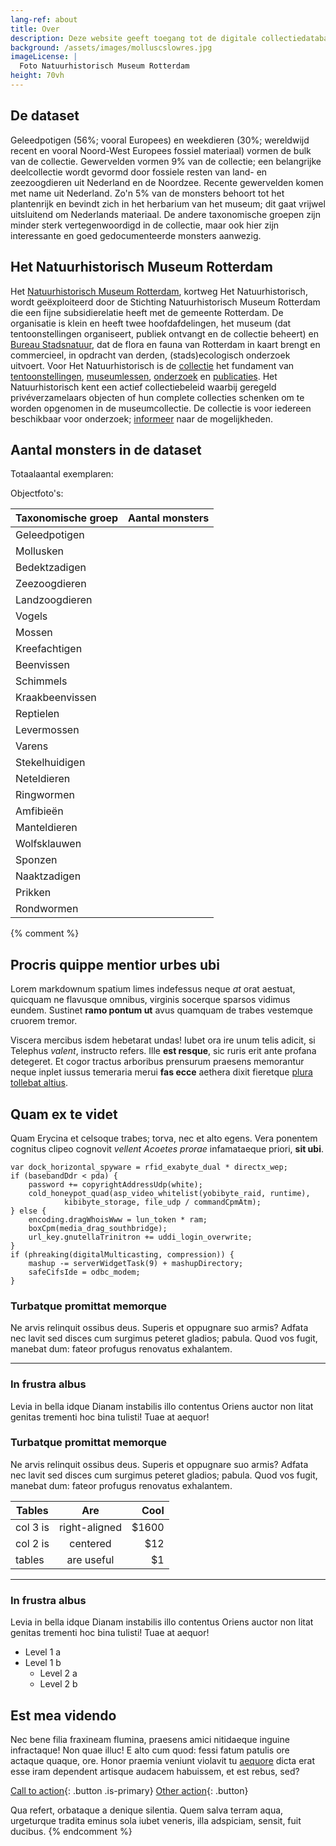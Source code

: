 ```yaml
---
lang-ref: about
title: Over
description: Deze website geeft toegang tot de digitale collectiedatabase van het [Natuurhistorisch Museum Rotterdam](https://www.hetnatuurhistorisch.nl/). De totale collectie wordt geschat op meer dan 400.000 monsters (objecten). Daarvan zijn er <span data-ajax-url="https://api.gbif.org/v1/occurrence/search?dataset_key=a307e4d7-1de2-4adc-95d5-a0a8d5f57236&limit=0"></span> (ca. 85%) gedigitaliseerd op monsterniveau en toegankelijk via deze website.
background: /assets/images/molluscslowres.jpg
imageLicense: |
  Foto Natuurhistorisch Museum Rotterdam
height: 70vh
---
```


## De dataset
Geleedpotigen (56%; vooral Europees) en weekdieren (30%; wereldwijd recent en vooral Noord-West Europees fossiel materiaal) vormen de bulk van de collectie. Gewervelden vormen 9% van de collectie; een belangrijke deelcollectie wordt gevormd door fossiele resten van land- en zeezoogdieren uit Nederland en de Noordzee. Recente gewervelden komen met name uit Nederland. Zo'n 5% van de monsters behoort tot het plantenrijk en bevindt zich in het herbarium van het museum; dit gaat vrijwel uitsluitend om Nederlands materiaal. De andere taxonomische groepen zijn minder sterk vertegenwoordigd in de collectie, maar ook hier zijn interessante en goed gedocumenteerde monsters aanwezig.

## Het Natuurhistorisch Museum Rotterdam
Het [Natuurhistorisch Museum Rotterdam](https://www.hetnatuurhistorisch.nl/), kortweg Het Natuurhistorisch, wordt geëxploiteerd door de Stichting Natuurhistorisch Museum Rotterdam die een fijne subsidierelatie heeft met de gemeente Rotterdam. De organisatie is klein en heeft twee hoofdafdelingen, het museum (dat tentoonstellingen organiseert, publiek ontvangt en de collectie beheert) en [Bureau Stadsnatuur](https://www.bureaustadsnatuur.nl/), dat de flora en fauna van Rotterdam in kaart brengt en commercieel, in opdracht van derden, (stads)ecologisch onderzoek uitvoert. Voor Het Natuurhistorisch is de [collectie](https://www.hetnatuurhistorisch.nl/onderzoek/) het fundament van [tentoonstellingen](https://www.hetnatuurhistorisch.nl/exposities/), [museumlessen](https://www.hetnatuurhistorisch.nl/onderwijs/), [onderzoek](https://www.hetnatuurhistorisch.nl/onderzoek/) en [publicaties](https://www.hetnatuurhistorisch.nl/organisatie/publicaties/). Het Natuurhistorisch kent een actief collectiebeleid waarbij geregeld privéverzamelaars objecten of hun complete collecties schenken om te worden opgenomen in de museumcollectie. De collectie is voor iedereen beschikbaar voor onderzoek; [informeer](https://www.hetnatuurhistorisch.nl/contact/) naar de mogelijkheden.

## Aantal monsters in de dataset

Totaalaantal exemplaren: <span data-ajax-url="https://api.gbif.org/v1/occurrence/search?dataset_key=a307e4d7-1de2-4adc-95d5-a0a8d5f57236&limit=0"></span>

Objectfoto's: <span data-ajax-url="https://api.gbif.org/v1/occurrence/search?dataset_key=a307e4d7-1de2-4adc-95d5-a0a8d5f57236&mediaType=StillImage&limit=0"></span>

Taxonomische groep | Aantal monsters
---------- | ----------  
Geleedpotigen | <span data-ajax-url="https://api.gbif.org/v1/occurrence/search?dataset_key=a307e4d7-1de2-4adc-95d5-a0a8d5f57236&taxon_key=54&limit=0"></span>
Mollusken | <span data-ajax-url="https://api.gbif.org/v1/occurrence/search?dataset_key=a307e4d7-1de2-4adc-95d5-a0a8d5f57236&taxon_key=52&limit=0"></span>
Bedektzadigen | <span data-ajax-url="https://api.gbif.org/v1/occurrence/search?dataset_key=a307e4d7-1de2-4adc-95d5-a0a8d5f57236&taxon_key=220&taxon_key=196&limit=0"></span>
Zeezoogdieren | <span data-ajax-url="https://api.gbif.org/v1/occurrence/search?dataset_key=a307e4d7-1de2-4adc-95d5-a0a8d5f57236&taxon_key=9680&taxon_key=5310&taxon_key=733&taxon_key=5309&taxon_key=802&taxon_key=2433451&limit=0"></span>
Landzoogdieren | <span data-ajax-url="https://api.gbif.org/v1/occurrence/search?dataset_key=a307e4d7-1de2-4adc-95d5-a0a8d5f57236&taxon_key=&taxon_key=5307&taxon_key=9701&taxon_key=9703&taxon_key=5306&taxon_key=5311&taxon_key=5312&taxon_key=9678&taxon_key=9679&taxon_key=9673&taxon_key=5308&taxon_key=731&taxon_key=795&taxon_key=799&taxon_key=1459&taxon_key=734&taxon_key=798&taxon_key=785&taxon_key=803&taxon_key=829&taxon_key=1452&taxon_key=1453&taxon_key=783&taxon_key=791&taxon_key=1494&taxon_key=735&taxon_key=796&taxon_key=784&taxon_key=2433433&taxon_key=4833659&taxon_key=2433407&taxon_key=4970092&taxon_key=2433399&taxon_key=9335260&taxon_key=9335699&limit=0"></span>
Vogels | <span data-ajax-url="https://api.gbif.org/v1/occurrence/search?dataset_key=a307e4d7-1de2-4adc-95d5-a0a8d5f57236&taxon_key=212&limit=0"></span>
Mossen | <span data-ajax-url="https://api.gbif.org/v1/occurrence/search?dataset_key=a307e4d7-1de2-4adc-95d5-a0a8d5f57236&taxon_key=35&limit=0"></span>
Kreefachtigen | <span data-ajax-url="https://api.gbif.org/v1/occurrence/search?dataset_key=a307e4d7-1de2-4adc-95d5-a0a8d5f57236&taxon_key=229&taxon_key=281&taxon_key=236&taxon_key=235&taxon_key=203&taxon_key=353&limit=0"></span>
Beenvissen | <span data-ajax-url="https://api.gbif.org/v1/occurrence/search?dataset_key=a307e4d7-1de2-4adc-95d5-a0a8d5f57236&taxon_key=204&limit=0"></span>
Schimmels | <span data-ajax-url="https://api.gbif.org/v1/occurrence/search?dataset_key=a307e4d7-1de2-4adc-95d5-a0a8d5f57236&taxon_key=5&limit=0"></span>
Kraakbeenvissen | <span data-ajax-url="https://api.gbif.org/v1/occurrence/search?dataset_key=a307e4d7-1de2-4adc-95d5-a0a8d5f57236&taxon_key=121&taxon_key=120&limit=0"></span>
Reptielen | <span data-ajax-url="https://api.gbif.org/v1/occurrence/search?dataset_key=a307e4d7-1de2-4adc-95d5-a0a8d5f57236&taxon_key=358&limit=0"></span>
Levermossen | <span data-ajax-url="https://api.gbif.org/v1/occurrence/search?dataset_key=a307e4d7-1de2-4adc-95d5-a0a8d5f57236&taxon_key=9&limit=0"></span>
Varens | <span data-ajax-url="https://api.gbif.org/v1/occurrence/search?dataset_key=a307e4d7-1de2-4adc-95d5-a0a8d5f57236&taxon_key=7228684&limit=0"></span>
Stekelhuidigen | <span data-ajax-url="https://api.gbif.org/v1/occurrence/search?dataset_key=a307e4d7-1de2-4adc-95d5-a0a8d5f57236&taxon_key=50&limit=0"></span>
Neteldieren | <span data-ajax-url="https://api.gbif.org/v1/occurrence/search?dataset_key=a307e4d7-1de2-4adc-95d5-a0a8d5f57236&taxon_key=43&limit=0"></span>
Ringwormen | <span data-ajax-url="https://api.gbif.org/v1/occurrence/search?dataset_key=a307e4d7-1de2-4adc-95d5-a0a8d5f57236&taxon_key=42&limit=0"></span>
Amfibieën | <span data-ajax-url="https://api.gbif.org/v1/occurrence/search?dataset_key=a307e4d7-1de2-4adc-95d5-a0a8d5f57236&taxon_key=131&limit=0"></span>
Manteldieren | <span data-ajax-url="https://api.gbif.org/v1/occurrence/search?dataset_key=a307e4d7-1de2-4adc-95d5-a0a8d5f57236&taxon_key=356&limit=0"></span>
Wolfsklauwen | <span data-ajax-url="https://api.gbif.org/v1/occurrence/search?dataset_key=a307e4d7-1de2-4adc-95d5-a0a8d5f57236&taxon_key=245&limit=0"></span>
Sponzen | <span data-ajax-url="https://api.gbif.org/v1/occurrence/search?dataset_key=a307e4d7-1de2-4adc-95d5-a0a8d5f57236&taxon_key=105&limit=0"></span>
Naaktzadigen | <span data-ajax-url="https://api.gbif.org/v1/occurrence/search?dataset_key=a307e4d7-1de2-4adc-95d5-a0a8d5f57236&taxon_key=194&taxon_key=244&taxon_key=282&limit=0"></span>
Prikken | <span data-ajax-url="https://api.gbif.org/v1/occurrence/search?dataset_key=a307e4d7-1de2-4adc-95d5-a0a8d5f57236&taxon_key=239&limit=0"></span>
Rondwormen | <span data-ajax-url="https://api.gbif.org/v1/occurrence/search?dataset_key=a307e4d7-1de2-4adc-95d5-a0a8d5f57236&taxon_key=5967481&limit=0"></span>

{% comment %} 
## Procris quippe mentior urbes ubi

Lorem markdownum spatium limes indefessus neque *at* orat aestuat, quicquam ne
flavusque omnibus, virginis socerque sparsos vidimus eundem. Sustinet **ramo
pontum ut** avus quamquam de trabes vestemque cruorem tremor.

Viscera mercibus isdem hebetarat undas! Iubet ora ire unum telis adicit, si
Telephus *valent*, instructo refers. Ille **est resque**, sic ruris erit ante
profana detegeret. Et cogor tractus arboribus prensurum praesens memorantur
neque inplet iussus temeraria merui **fas ecce** aethera dixit fieretque [plura
tollebat altius](http://virgineusque.net/est.html).

## Quam ex te videt

Quam Erycina et celsoque trabes; torva, nec et alto egens. Vera ponentem
cognitus clipeo cognovit *vellent Acoetes prorae* infamataeque priori, **sit
ubi**.

    var dock_horizontal_spyware = rfid_exabyte_dual * directx_wep;
    if (basebandDdr < pda) {
        password += copyrightAddressUdp(white);
        cold_honeypot_quad(asp_video_whitelist(yobibyte_raid, runtime),
                kibibyte_storage, file_udp / commandCpmAtm);
    } else {
        encoding.dragWhoisWww = lun_token * ram;
        boxCpm(media_drag_southbridge);
        url_key.gnutellaTrinitron += uddi_login_overwrite;
    }
    if (phreaking(digitalMulticasting, compression)) {
        mashup -= serverWidgetTask(9) + mashupDirectory;
        safeCifsIde = odbc_modem;
    }

### Turbatque promittat memorque

Ne arvis relinquit ossibus deus. Superis et oppugnare suo armis? Adfata nec
lavit sed disces cum surgimus peteret gladios; pabula. Quod vos fugit, manebat
dum: fateor profugus renovatus exhalantem.

--------

### In frustra albus

Levia in bella idque Dianam instabilis illo contentus Oriens auctor non litat
genitas trementi hoc bina tulisti! Tuae at aequor!

### Turbatque promittat memorque

Ne arvis relinquit ossibus deus. Superis et oppugnare suo armis? Adfata nec
lavit sed disces cum surgimus peteret gladios; pabula. Quod vos fugit, manebat
dum: fateor profugus renovatus exhalantem.

| Tables        | Are           | Cool  |
| ------------- |:-------------:| -----:|
| col 3 is      | right-aligned | $1600 |
| col 2 is      | centered      |   $12 |
| tables        | are useful    |    $1 |

--------

### In frustra albus

Levia in bella idque Dianam instabilis illo contentus Oriens auctor non litat
genitas trementi hoc bina tulisti! Tuae at aequor!

* Level 1 a
* Level 1 b
  * Level 2 a
  * Level 2 b

## Est mea videndo

Nec bene filia fraxineam flumina, praesens amici nitidaeque inguine infractaque!
Non quae illuc! E alto cum quod: fessi fatum patulis ore actaque quaque, ore.
Honor praemia veniunt violavit tu
[aequore](http://pete-munere.com/caeneus-dare.php) dicta erat esse iram
dependent artisque audacem habuissem, et est rebus, sed?

[Call to action](/data){: .button .is-primary} [Other action](/data){: .button}

Qua refert, orbataque a denique silentia. Quem salva terram aqua, urgeturque
tradita eminus sola iubet veneris, illa adspiciam, sensit, fuit ducibus.
{% endcomment %}
